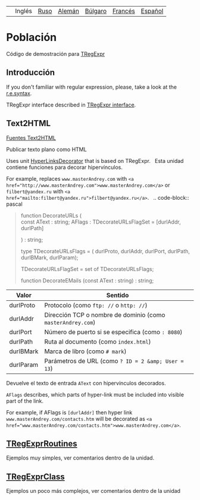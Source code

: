 |     |        |                                                             |                                                               |                                                                |                                                                |                                                                |
|-----|--------|-------------------------------------------------------------|---------------------------------------------------------------|----------------------------------------------------------------|----------------------------------------------------------------|----------------------------------------------------------------|
|     | Inglés | [Ruso](https://regex.sorokin.engineer/ru/latest/demos.html) | [Alemán](https://regex.sorokin.engineer/de/latest/demos.html) | [Búlgaro](https://regex.sorokin.engineer/bg/latest/demos.html) | [Francés](https://regex.sorokin.engineer/fr/latest/demos.html) | [Español](https://regex.sorokin.engineer/es/latest/demos.html) |

# Población

Código de demostración para [TRegExpr](index.html)

## Introducción

If you don't familiar with regular expression, please, take a look at
the [r.e.syntax](regular_expressions.html).

TRegExpr interface described in [TRegExpr interface](tregexpr.html).

## Text2HTML

[Fuentes
Text2HTML](https://github.com/andgineer/TRegExpr/tree/master/examples/Text2HTML)

Publicar texto plano como HTML

Uses unit
[HyperLinksDecorator](https://github.com/andgineer/TRegExpr/blob/master/src/HyperLinksDecorator.pas)
that is based on TRegExpr.   Esta unidad contiene funciones para decorar
hipervínculos.

For example, replaces `www.masterAndrey.com` with
`<a href="http://www.masterAndrey.com">www.masterAndrey.com</a>` or
`filbert@yandex.ru` with
`<a href="mailto:filbert@yandex.ru">filbert@yandex.ru</a>`.   ..
code-block:: pascal

> function DecorateURLs (  
> const AText : string; AFlags : TDecorateURLsFlagSet = \[durlAddr,
> durlPath\]
>
> ) : string;
>
> type TDecorateURLsFlags = ( durlProto, durlAddr, durlPort, durlPath,
> durlBMark, durlParam);
>
> TDecorateURLsFlagSet = set of TDecorateURLsFlags;
>
> function DecorateEMails (const AText : string) : string;  

| Valor      | Sentido                                                     |
|------------|-------------------------------------------------------------|
| durlProto  | Protocolo (como `ftp: //` o `http: //`)                     |
| durlAddr   | Dirección TCP o nombre de dominio (como `masterAndrey.com`) |
| durlPort   | Número de puerto si se especifica (como `: 8080`)           |
| durlPath   | Ruta al documento (como `index.html`)                       |
| durlBMark  | Marca de libro (como `# mark`)                              |
| durlParam  | Parámetros de URL (como `? ID = 2 &amp; User = 13`)         |

Devuelve el texto de entrada `AText` con hipervínculos decorados.

`AFlags` describes, which parts of hyper-link must be included into
visible part of the link.

For example, if <span class="title-ref">AFlags</span> is `[durlAddr]`
then hyper link `www.masterAndrey.com/contacts.htm` will be decorated as
`<a href="www.masterAndrey.com/contacts.htm">www.masterAndrey.com</a>`.

## [TRegExprRoutines](https://github.com/andgineer/TRegExpr/tree/master/examples/TRegExprRoutines)

Ejemplos muy simples, ver comentarios dentro de la unidad.

## [TRegExprClass](https://github.com/andgineer/TRegExpr/tree/master/examples/TRegExprClass)

Ejemplos un poco más complejos, ver comentarios dentro de la unidad
